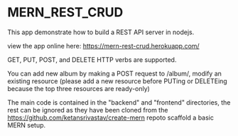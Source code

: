 # MERN_REST_CRUD

This app demonstrate how to build a REST API server in nodejs. 

view the app online here:
https://mern-rest-crud.herokuapp.com/


GET, PUT, POST, and DELETE HTTP verbs are supported. 

You can add new album by making a POST request to /album/,
modify an existing resource (please add a new resource before PUTing or DELETEing because the top three resources are ready-only)

The main code is contained in the "backend" and "frontend" directories, the rest can be ignored as they have been cloned from the https://github.com/ketansrivastav/create-mern repoto scaffold a basic MERN setup.

